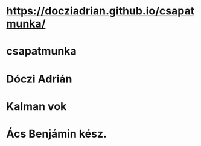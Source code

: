 # https://docziadrian.github.io/csapatmunka/
# csapatmunka
# Dóczi Adrián
# Kalman vok
# Ács Benjámin kész.
